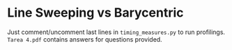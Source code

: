 # Line Sweeping vs Barycentric

Just comment/uncomment last lines in ```timing_measures.py``` to run profilings. ```Tarea 4.pdf``` contains answers for questions provided.